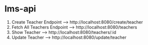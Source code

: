 # lms-api


1. Create Teacher Endpoint --> http://localhost:8080/create/teacher
2. Fetch All Teachers Endpoint --> http://localhost:8080/teachers
3. Show Teacher --> http://localhost:8080/teachers/:id
4. Update Teacher --> http://localhost:8080/update/teacher